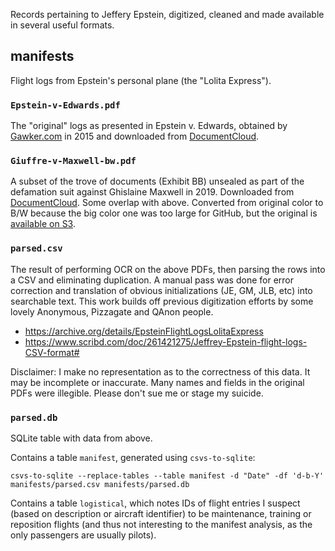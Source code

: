 Records pertaining to Jeffery Epstein, digitized, cleaned and made available in several useful formats.

## manifests
Flight logs from Epstein's personal plane (the "Lolita Express").

### `Epstein-v-Edwards.pdf`
The "original" logs as presented in Epstein v. Edwards, obtained by [Gawker.com](https://gawker.com/flight-logs-put-clinton-dershowitz-on-pedophile-billio-1681039971) in 2015 and downloaded from [DocumentCloud](https://www.documentcloud.org/documents/1507315-epstein-flight-manifests.html).

### `Giuffre-v-Maxwell-bw.pdf`
A subset of the trove of documents (Exhibit BB) unsealed as part of the defamation suit against Ghislaine Maxwell in 2019. Downloaded from [DocumentCloud](https://www.documentcloud.org/documents/6250471-Epstein-Docs.html). Some overlap with above. Converted from original color to B/W because the big color one was too large for GitHub, but the original is [available on S3](https://files.bjacobel.com/Giuffre-v-Maxwell.pdf).

### `parsed.csv`
The result of performing OCR on the above PDFs, then parsing the rows into a CSV and eliminating duplication. A manual pass was done for error correction and translation of obvious initializations (JE, GM, JLB, etc) into searchable text. This work builds off previous digitization efforts by some lovely Anonymous, Pizzagate and QAnon people.
  - https://archive.org/details/EpsteinFlightLogsLolitaExpress
  - https://www.scribd.com/doc/261421275/Jeffrey-Epstein-flight-logs-CSV-format#

Disclaimer: I make no representation as to the correctness of this data. It may be incomplete or inaccurate. Many names and fields in the original PDFs were illegible. Please don't sue me or stage my suicide.

### `parsed.db`
SQLite table with data from above. 

Contains a table `manifest`, generated using `csvs-to-sqlite`:

```
csvs-to-sqlite --replace-tables --table manifest -d "Date" -df 'd-b-Y' manifests/parsed.csv manifests/parsed.db
```

Contains a table `logistical`, which notes IDs of flight entries I suspect (based on description or aircraft identifier) to be maintenance, training or reposition flights (and thus not interesting to the manifest analysis, as the only passengers are usually pilots).


